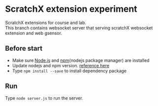 # ScratchX extension experiment

ScratchX extensions for course and lab.  
This branch contains websocket server that serving scratchX websocket extension and web gsensor.  


## Before start
* Make sure [Node.js](https://nodejs.org/en/) and [npm](https://www.npmjs.com/)(nodejs package manager)  are installed
* Update nodejs and npm version. [reference here](https://nodejs.org/en/download/package-manager/)
* Type `npm install --save` to install dependency package


## Run
Type `node server.js` to run the server.
